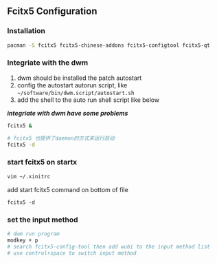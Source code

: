## Fcitx5 Configuration


### Installation
```bash
pacman -S fcitx5 fcitx5-chinese-addons fcitx5-configtool fcitx5-qt 
```

### Integriate with the dwm

1. dwm should be installed the patch autostart
2. config the autostart autorun script, like  `~/software/bin/dwm.script/autostart.sh`
3. add the shell to the auto run shell script like below


***integriate with dwm have some problems***

```bash
fcitx5 &

# fcitx5 也提供了daemon的方式来运行启动
fcitx5 -d
```

### start fcitx5 on startx
```bash
vim ~/.xinitrc
```

add start fcitx5 command on bottom of file
```
fcitx5 -d
```


### set the input method
```bash
# dwm run program
modkey + p
# search fcitx5-config-tool then add wubi to the input method list
# use control+space to switch input method
```

